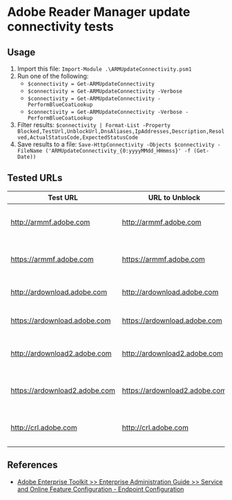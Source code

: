 # Adobe Reader Manager update connectivity tests

## Usage

1. Import this file: `Import-Module .\ARMUpdateConnectivity.psm1`
1. Run one of the following:
    * `$connectivity = Get-ARMUpdateConnectivity`
    * `$connectivity = Get-ARMUpdateConnectivity -Verbose`
    * `$connectivity = Get-ARMUpdateConnectivity -PerformBlueCoatLookup`
    * `$connectivity = Get-ARMUpdateConnectivity -Verbose -PerformBlueCoatLookup`
1. Filter results: `$connectivity | Format-List -Property Blocked,TestUrl,UnblockUrl,DnsAliases,IpAddresses,Description,Resolved,ActualStatusCode,ExpectedStatusCode`
1. Save results to a file: `Save-HttpConnectivity -Objects $connectivity -FileName ('ARMUpdateConnectivity_{0:yyyyMMdd_HHmmss}' -f (Get-Date))`

## Tested URLs

| Test URL | URL to Unblock | Description |
| -- | -- | -- |
| <http://armmf.adobe.com> | <http://armmf.adobe.com> | Adobe update metadata download |
| <https://armmf.adobe.com> | <https://armmf.adobe.com> | Adobe update metadata download |
| <http://ardownload.adobe.com> | <http://ardownload.adobe.com> | Adobe updates download |
| <https://ardownload.adobe.com> | <https://ardownload.adobe.com> | Adobe updates download |
| <http://ardownload2.adobe.com> | <http://ardownload2.adobe.com> | Adobe incremental updates download |
| <https://ardownload2.adobe.com> | <https://ardownload2.adobe.com> | Adobe incremental updates download |
| <http://crl.adobe.com> | <http://crl.adobe.com> | Adobe Certificate Revocation List |

## References

* [Adobe Enterprise Toolkit >> Enterprise Administration Guide >> Service and Online Feature Configuration - Endpoint Configuration](https://www.adobe.com/devnet-docs/acrobatetk/tools/AdminGuide/services.html#endpoint-configuration)

